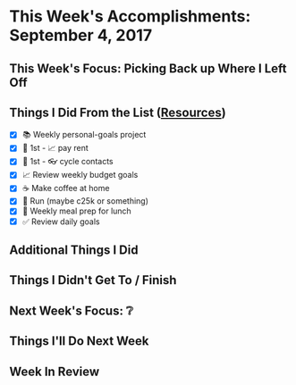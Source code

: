 # This Week's Accomplishments: September 4, 2017

## This Week's Focus: Picking Back up Where I Left Off

## Things I Did From the List ([Resources](resources.md))

- [x] :books: Weekly personal-goals project
- [x] :calendar: 1st - :chart_with_upwards_trend: pay rent
- [x] :calendar: 1st - :eyeglasses: cycle contacts
- [x] :chart_with_upwards_trend: Review weekly budget goals
- [x] :coffee: Make coffee at home
- [x] :running: Run (maybe c25k or something)
- [x] :stew: Weekly meal prep for lunch
- [x] :white_check_mark: Review daily goals

## Additional Things I Did

## Things I Didn't Get To / Finish

## Next Week's Focus: :grey_question:

## Things I'll Do Next Week

## Week In Review
